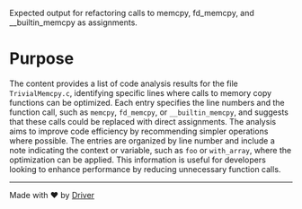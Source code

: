 <!--------------------------------------------------------------------------------->
<!-- IMPORTANT: This file is auto-generated by Driver (https://driver.ai). -------->
<!-- Manual edits may be overwritten on future commits. --------------------------->
<!--------------------------------------------------------------------------------->

Expected output for refactoring calls to memcpy, fd_memcpy, and __builtin_memcpy as assignments.

# Purpose
The content provides a list of code analysis results for the file `TrivialMemcpy.c`, identifying specific lines where calls to memory copy functions can be optimized. Each entry specifies the line numbers and the function call, such as `memcpy`, `fd_memcpy`, or `__builtin_memcpy`, and suggests that these calls could be replaced with direct assignments. The analysis aims to improve code efficiency by recommending simpler operations where possible. The entries are organized by line number and include a note indicating the context or variable, such as `foo` or `with_array`, where the optimization can be applied. This information is useful for developers looking to enhance performance by reducing unnecessary function calls.

---
Made with ❤️ by [Driver](https://www.driver.ai/)